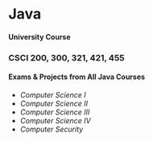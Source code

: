 # Java

<h4>University Course</h4>
<h3>CSCI 200, 300, 321, 421, 455</h3>
<h4>Exams & Projects from All Java Courses</h4>
  <ul>
    <li><i> Computer Science I</i></li>
    <li><i> Computer Science II</i></li>
    <li><i> Computer Science III</i></li>
    <li><i> Computer Science IV</i></li>
    <li><i> Computer Security</i></li>
  </ul>
  

